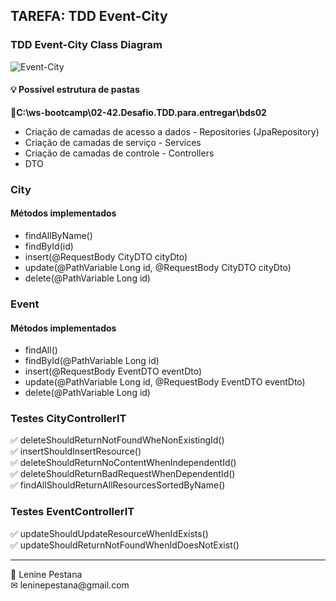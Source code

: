 <h2>TAREFA: TDD Event-City</h2>

<h3>TDD Event-City Class Diagram</h3>


![Event-City](https://user-images.githubusercontent.com/22635013/139555001-719be02a-4b22-4777-9640-bf87fe87ff53.jpg)


<h4>💡 Possível estrutura de pastas</h4>

<p>
	<strong>📂C:\ws-bootcamp\02-42.Desafio.TDD.para.entregar\bds02</strong>
</p>

<ul>
	<li>Criação de camadas de acesso a dados - Repositories (JpaRepository)</li>
	<li>Criação de camadas de serviço - Services</li>
	<li>Criação de camadas de controle - Controllers</li>
	<li>DTO</li>
</ul>

<h3>City</h3>
<h4>Métodos implementados</h4>
<ul>
	<li>findAllByName()</li>
	<li>findById(id)</li>
	<li>insert(@RequestBody CityDTO cityDto)</li>
	<li>update(@PathVariable Long id, @RequestBody CityDTO cityDto)</li>
	<li>delete(@PathVariable Long id)</li>
</ul>

<h3>Event</h3>
<h4>Métodos implementados</h4>
<ul>
	<li>findAll()</li>
	<li>findById(@PathVariable Long id)</li>
	<li>insert(@RequestBody EventDTO eventDto)</li>
	<li>update(@PathVariable Long id, @RequestBody EventDTO eventDto)</li>
	<li>delete(@PathVariable Long id)</li>
</ul>

<h3>Testes CityControllerIT</h3>
✅ deleteShouldReturnNotFoundWheNonExistingId()</br>
✅ insertShouldInsertResource()</br>
✅ deleteShouldReturnNoContentWhenIndependentId()</br>
✅ deleteShouldReturnBadRequestWhenDependentId()</br>
✅ findAllShouldReturnAllResourcesSortedByName()</br>
<h3>Testes EventControllerIT</h3>
✅ updateShouldUpdateResourceWhenIdExists()</br>
✅ updateShouldReturnNotFoundWhenIdDoesNotExist()</br>

<hr></</hr>
<p>🥴 Lenine Pestana<br/>
✉ leninepestana@gmail.com
</p>
